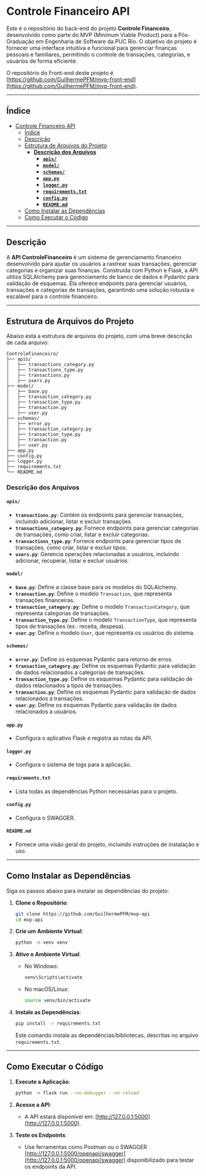 # Controle Financeiro API
Este é o repositório do back-end do projeto **Controle Financeiro**, desenvolvido como parte do MVP (Minimum Viable Product) para a Pós-Graduação em Engenharia de Software da PUC Rio. O objetivo do projeto é fornecer uma interface intuitiva e funcional para gerenciar finanças pessoais e familiares, permitindo o controle de transações, categorias, e usuários de forma eficiente.

O repositório do Front-end deste projeto é [https://github.com/GuilhermePFM/mvp-front-end](https://github.com/GuilhermePFM/mvp-front-end).

---
## Índice
- [Controle Financeiro API](#controle-financeiro-api)
  - [Índice](#índice)
  - [Descrição](#descrição)
  - [Estrutura de Arquivos do Projeto](#estrutura-de-arquivos-do-projeto)
    - [**Descrição dos Arquivos**](#descrição-dos-arquivos)
      - [**`apis/`**](#apis)
      - [**`model/`**](#model)
      - [**`schemas/`**](#schemas)
      - [**`app.py`**](#apppy)
      - [**`logger.py`**](#loggerpy)
      - [**`requirements.txt`**](#requirementstxt)
      - [**`config.py`**](#configpy)
      - [**`README.md`**](#readmemd)
  - [Como Instalar as Dependências](#como-instalar-as-dependências)
  - [Como Executar o Código](#como-executar-o-código)

---

## Descrição

A **API ControleFinanceiro** é um sistema de gerenciamento financeiro desenvolvido para ajudar os usuários a rastrear suas transações, gerenciar categorias e organizar suas finanças. Construída com Python e Flask, a API utiliza SQLAlchemy para gerenciamento de banco de dados e Pydantic para validação de esquemas. Ela oferece endpoints para gerenciar usuários, transações e categorias de transações, garantindo uma solução robusta e escalável para o controle financeiro.

---

## Estrutura de Arquivos do Projeto

Abaixo está a estrutura de arquivos do projeto, com uma breve descrição de cada arquivo:

```
ControleFinanceiro/
├── apis/
│   ├── transactions_category.py
│   ├── transactions_type.py
│   ├── transactions.py
│   ├── users.py
├── model/
│   ├── base.py
│   ├── transaction_category.py
│   ├── transaction_type.py
│   ├── transaction.py
│   ├── user.py
├── schemas/
│   ├── error.py
│   ├── transaction_category.py
│   ├── transaction_type.py
│   ├── transaction.py
│   ├── user.py
├── app.py
├── config.py
├── logger.py
├── requirements.txt
└── README.md
```

### **Descrição dos Arquivos**

#### **`apis/`**
- **`transactions.py`**: Contém os endpoints para gerenciar transações, incluindo adicionar, listar e excluir transações.
- **`transactions_category.py`**: Fornece endpoints para gerenciar categorias de transações, como criar, listar e excluir categorias.
- **`transactions_type.py`**: Fornece endpoints para gerenciar tipos de transações, como criar, listar e excluir tipos.
- **`users.py`**: Gerencia operações relacionadas a usuários, incluindo adicionar, recuperar, listar e excluir usuários.

#### **`model/`**
- **`base.py`**: Define a classe base para os modelos do SQLAlchemy.
- **`transaction.py`**: Define o modelo `Transaction`, que representa transações financeiras.
- **`transaction_category.py`**: Define o modelo `TransactionCategory`, que representa categorias de transações.
- **`transaction_type.py`**: Define o modelo `TransactionType`, que representa tipos de transações (ex.: receita, despesa).
- **`user.py`**: Define o modelo `User`, que representa os usuários do sistema.

#### **`schemas/`**
- **`error.py`**: Define os esquemas Pydantic para retorno de erros.
- **`transaction_category.py`**: Define os esquemas Pydantic para validação de dados relacionados a categorias de transações.
- **`transaction_type.py`**: Define os esquemas Pydantic para validação de dados relacionados a tipos de transações.
- **`transaction.py`**: Define os esquemas Pydantic para validação de dados relacionados a transações.
- **`user.py`**: Define os esquemas Pydantic para validação de dados relacionados a usuários.

#### **`app.py`**
- Configura o aplicativo Flask e registra as rotas da API.

#### **`logger.py`**
- Configura o sistema de logs para a aplicação.

#### **`requirements.txt`**
- Lista todas as dependências Python necessárias para o projeto.

#### **`config.py`**
- Configura o SWAGGER.

#### **`README.md`**
- Fornece uma visão geral do projeto, incluindo instruções de instalação e uso.

---

## Como Instalar as Dependências

Siga os passos abaixo para instalar as dependências do projeto:

1. **Clone o Repositório**:
   ```bash
   git clone https://github.com/GuilhermePFM/mvp-api
   cd mvp-api
   ```

2. **Crie um Ambiente Virtual**:
   ```bash
   python -m venv venv
   ```

3. **Ative o Ambiente Virtual**:
   - No Windows:
     ```bash
     venv\Scripts\activate
     ```
   - No macOS/Linux:
     ```bash
     source venv/bin/activate
     ```

4. **Instale as Dependências**:
   ```bash
   pip install -r requirements.txt
   ```
   Este comando instala as dependências/bibliotecas, descritas no arquivo `requirements.txt`.

---

## Como Executar o Código

1. **Execute a Aplicação**:
   ```bash
   python -m flask run --no-debugger --no-reload
   ```

2. **Acesse a API**:
   - A API estará disponível em: [http://127.0.0.1:5000](http://127.0.0.1:5000).

3. **Teste os Endpoints**:
   - Use ferramentas como Postman ou o SWAGGER [http://127.0.0.1:5000/openapi/swagger](http://127.0.0.1:5000/openapi/swagger) disponibilizado para testar os endpoints da API.


